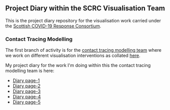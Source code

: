 ## Project Diary within the SCRC Visualisation Team

This is the project diary repository for the visualisation work carried under the [Scottish COVID-19 Response Consortium](https://github.com/ScottishCovidResponse). 

### Contact Tracing Modelling

The first branch of activity is for the [contact tracing modelling team](https://github.com/ScottishCovidResponse/Contact-Tracing-Model) where we work on different visualisation interventions as collated [here](https://github.com/ScottishCovidResponse/scrc-vis-modelling). 

My project diary for the work I'm doing within this the contact tracing modelling team is here:

- [Diary page-1](https://cagatayturkay.github.io/scrc_vis/contactTracing/SCRC_Project_Diary_1.html)
- [Diary page-2](https://cagatayturkay.github.io/scrc_vis/contactTracing/SCRC_Project_Diary_2.html)
- [Diary page-3](https://cagatayturkay.github.io/scrc_vis/contactTracing/SCRC_Project_Diary_3.html)
- [Diary page-4](https://cagatayturkay.github.io/scrc_vis/contactTracing/SCRC_Project_Diary_4.html)
- [Diary page-5](https://cagatayturkay.github.io/scrc_vis/contactTracing/SCRC_Project_Diary_5.html)

